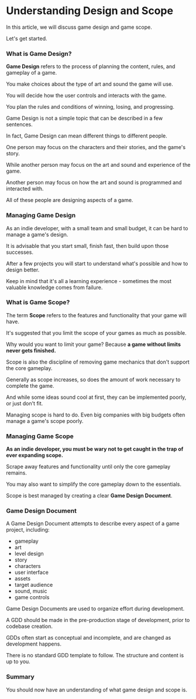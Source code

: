 


# Understanding Design and Scope


In this article, we will discuss game design and game scope.

Let's get started.


### What is Game Design?


**Game Design** refers to the process of planning the content, rules, and gameplay of a game.

You make choices about the type of art and sound the game will use.

You will decide how the user controls and interacts with the game.

You plan the rules and conditions of winning, losing, and progressing.


Game Design is not a simple topic that can be described in a few sentences.

In fact, Game Design can mean different things to different people.


One person may focus on the characters and their stories, and the game's story.

While another person may focus on the art and sound and experience of the game.

Another person may focus on how the art and sound is programmed and interacted with.

All of these people are designing aspects of a game.


### Managing Game Design


As an indie developer, with a small team and small budget, it can be hard to manage a game's design.

It is advisable that you start small, finish fast, then build upon those successes.

After a few projects you will start to understand what's possible and how to design better.

Keep in mind that it's all a learning experience - sometimes the most valuable knowledge comes from failure.


### What is Game Scope?


The term **Scope** refers to the features and functionality that your game will have.

It's suggested that you limit the scope of your games as much as possible.

Why would you want to limit your game? Because **a game without limits never gets finished.**

Scope is also the discipline of removing game mechanics that don't support the core gameplay.


Generally as scope increases, so does the amount of work necessary to complete the game.

And while some ideas sound cool at first, they can be implemented poorly, or just don't fit.

Managing scope is hard to do. Even big companies with big budgets often manage a game's scope poorly.


### Managing Game Scope


**As an indie developer, you must be wary not to get caught in the trap of ever expanding scope.**

Scrape away features and functionality until only the core gameplay remains.

You may also want to simplify the core gameplay down to the essentials.

Scope is best managed by creating a clear **Game Design Document**.


### Game Design Document


A Game Design Document attempts to describe every aspect of a game project, including:


- gameplay
- art
- level design
- story
- characters
- user interface
- assets
- target audience
- sound, music
- game controls


Game Design Documents are used to organize effort during development.

A GDD should be made in the pre-production stage of development, prior to codebase creation.

GDDs often start as conceptual and incomplete, and are changed as development happens.

There is no standard GDD template to follow. The structure and content is up to you.


### Summary


You should now have an understanding of what game design and scope is.



